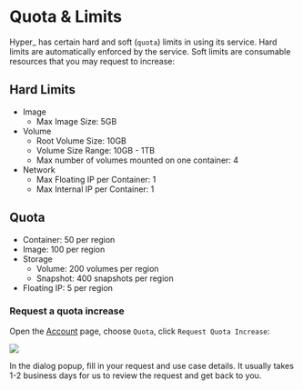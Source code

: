 # Quota & Limits

Hyper_ has certain hard and soft (`quota`) limits in using its service. Hard limits are automatically enforced by the service. Soft limits are consumable resources that you may request to increase:

## Hard Limits
- Image
	- Max Image Size: 5GB
- Volume
	- Root Volume Size: 10GB
	- Volume Size Range: 10GB - 1TB
	- Max number of volumes mounted on one container: 4
- Network
	- Max Floating IP per Container: 1
	- Max Internal IP per Container: 1

## Quota
- Container: 50 per region
- Image:  100 per region
- Storage
	- Volume: 200 volumes per region
	- Snapshot: 400 snapshots per region
- Floating IP: 5 per region

### Request a quota increase

Open the [Account](https://hyper.sh/account) page, choose `Quota`, click `Request Quota Increase`:

![](https://trello-attachments.s3.amazonaws.com/56daae9b816ec930c8d98197/1076x535/73ea2fdf183a69c3a68628d9a217d2f0/request_quota_increase.png)

In the dialog popup, fill in your request and use case details. It usually takes 1-2 business days for us to review the request and get back to you.

